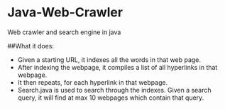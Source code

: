 # Java-Web-Crawler
Web crawler and search engine in java

##What it does:
* Given a starting URL, it indexes all the words in that web page.
* After indexing the webpage, it compiles a list of all hyperlinks in that webpage.
* It then repeats, for each hyperlink in that webpage.
* Search.java is used to search through the indexes. Given a search query, it will find at max 10 webpages which contain that query.
